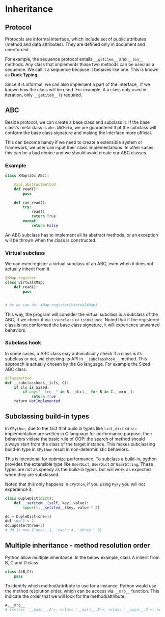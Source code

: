 # Inheritance

## Protocol

Protocols are informal interface, which include set of public attributes (method and data attributes). They are defined only in document and unenforced.

For example, the sequence protocol entails `__getitem__` and `__len__` methods. Any class that implements those two methods can be used as a sequence. We call it a sequence because it behaves like one. This is known as **Duck Typing**.

Since it is informal, we can also implement a part of the interface,  if we known how the class will be used. For example, if a class only used in iteration, only `__getitem__` is required.

## ABC

Beside protocol, we can create a base class and subclass it. If the base class's meta class is `abc.ABCMeta`, we are guaranteed that the subclass will conform the base class signature and making the interface more official. 

This can become handy if we need to create a extensible system or framework, we user can input their class implementations. In other cases, this can be a bad choice and we should avoid create our ABC classes.

### Example

```python
class XMap(abc.ABC):

    @abc.abstractmethod 
    def read():
        pass

    def can_read():
        try:
            read()
            return True
        except:
            return False
```

An ABC subclass has to implement all its abstract methods, or an exception will be thrown when the class is constructed.

### Virtual subclass

We can even register a virtual subclass of an ABC, even when it does not actually inherit from it.

```python
@XMap.register
class VirtualXMap:
    def read():
        pass


# Or we can do: XMap.register(VirtualXMap)
```

This way, the program will consider the virtual subclass is a subclass of the ABC, if we check it via `issubclass` or `isinstance`. Noted that if the registered class is not conformed the base class signature, it will experience unwanted behaviors.

### Subclass hook

In some cases, a ABC class may automatically check if a class is its subclass or not, via checking its API in `__subclasshook__` method.  This approach is actually chosen by the Go language. For example the Sized ABC class. 

```python
@classmethod
def __subclasshook__(cls, C):                
    if cls is Sized:
        if any("__len__" in B.__dict__ for B in C.__mro__):
            return True
    return NotImplemented
```

## Subclassing build-in types

In `CPython`,  due to the fact that build in types like `list`, `dict` or `str` implementation are written in C language for performance purpose, their behaviors violate the basic rule of OOP: the search of method should always start from the class of the target instance. This makes subclassing build-in type in `CPython` result in non-deterministic behaviors. 

This is intentional for optimize performance. To subclass a build-in, python provides the extensible type like `UserDict`, `UserDict` or `UserString`. These types are not as speedy as the build-in types, but will work as expected when they are subclassed.

Noted that this only happens in `CPython`, if you using `PyPy` you will not experience it.

```python
class DupleDict(dict):
    def __setitem__(self, key, value):
        super().__setitem__(key, value * 2)

dd = DupleDict(one=1)
dd['two'] = 2
dd.update(three=3)
# dd is now {'one': 1, 'two': 4, 'three': 3}
```

## Multiple inheritance - method resolution order

 Python allow multiple inheritance. In the below example, class A inherit from B, C and D class.

```python
class A(B,C):
    pass
```

To identify which method/attribute to use for a instance, Python would use the method resolution order, which can be access via `__mro__` function. This indicate the order that we will look for the method/attribute.

```python
A.__mro__
# (<class '__main__.A'>, <class '__main__.B'>, <class '__main__.C'>, <class 'object'>)
```
